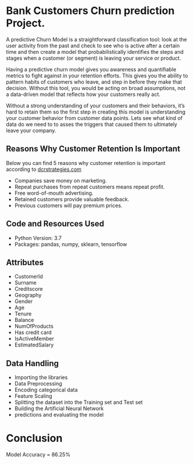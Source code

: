 # Bank Customers Churn prediction Project.

A predictive Churn Model is a straightforward classification tool: look at the user activity from the past and check to see who is active after a certain time and then create a model that probabilistically identifies the steps and stages when a customer (or segment) is leaving your service or product.

Having a predictive churn model gives you awareness and quantifiable metrics to fight against in your retention efforts. This gives you the ability to pattern habits of customers who leave, and step in before they make that decision. Without this tool, you would be acting on broad assumptions, not a data-driven model that reflects how your customers really act.

Without a strong understanding of your customers and their behaviors, it’s hard to retain them so the first step in creating this model is understanding your customer behavior from customer data points. Lets see what kind of data do we need to to asses the triggers that caused them to ultimately leave your company.

## Reasons Why Customer Retention Is Important
Below you can find 5 reasons why customer retention is important according to [dcrstrategies.com](https://www.dcrstrategies.com/customer-incentives/5-reasons-customer-retention-business/)
* Companies save money on marketing.
* Repeat purchases from repeat customers means repeat profit.
* Free word-of-mouth advertising.
* Retained customers provide valuable feedback.
* Previous customers will pay premium prices.

## Code and Resources Used

* Python Version: 3.7
* Packages: pandas, numpy, sklearn, tensorflow

## Attributes

* CustomerId
* Surname
* Creditscore
* Geography
* Gender
* Age
* Tenure
* Balance
* NumOfProducts
* Has credit card
* IsActiveMember
* EstimatedSalary

## Data Handling

* Importing the libraries
* Data Preprocessing
* Encoding categorical data
* Feature Scaling
* Splitting the dataset into the Training set and Test set
* Building the Artificial Neural Network
* predictions and evaluating the model

# Conclusion

Model Accuracy = 86.25%
